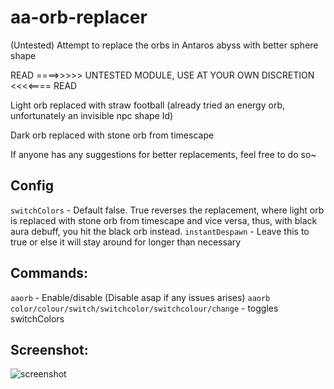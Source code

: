# aa-orb-replacer
(Untested) Attempt to replace the orbs in Antaros abyss with better sphere shape

READ ====>>>>> UNTESTED MODULE, USE AT YOUR OWN DISCRETION <<<<==== READ

Light orb replaced with straw football (already tried an energy orb, unfortunately an invisible npc shape Id)

Dark orb replaced with stone orb from timescape

If anyone has any suggestions for better replacements, feel free to do so~

## Config
`switchColors` - Default false. True reverses the replacement, where light orb is replaced with stone orb from timescape and vice versa, thus, with black aura debuff, you hit the black orb instead.
`instantDespawn` - Leave this to true or else it will stay around for longer than necessary

## Commands:
`aaorb` - Enable/disable (Disable asap if any issues arises)
`aaorb color/colour/switch/switchcolor/switchcolour/change` -  toggles switchColors

## Screenshot:
![screenshot](https://i.imgur.com/Om620Vv.jpg)
